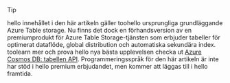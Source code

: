 > [!TIP]
> hello innehållet i den här artikeln gäller toohello ursprungliga grundläggande Azure Table storage. Nu finns det dock en förhandsversion av en premiumprodukt för Azure Table Storage-tjänsten som erbjuder tabeller för optimerat dataflöde, global distribution och automatiska sekundära index. toolearn mer och prova hello nya bästa upplevelsen checka ut [Azure Cosmos DB: tabellen API](https://aka.ms/premiumtables). Programmeringsspråk för den här artikeln är inte har stöd i hello premium erbjudandet, men kommer att läggas till i hello framtida.
>
